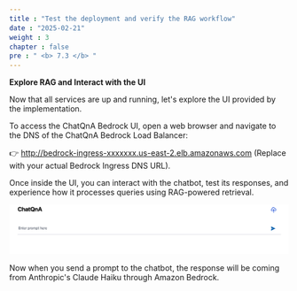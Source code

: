 ```yaml
---
title : "Test the deployment and verify the RAG workflow"
date : "2025-02-21"
weight : 3
chapter : false
pre : " <b> 7.3 </b> "
---
```

**Explore RAG and Interact with the UI**

Now that all services are up and running, let's explore the UI provided by the implementation.

To access the ChatQnA Bedrock UI, open a web browser and navigate to the DNS of the ChatQnA Bedrock Load Balancer:

👉 http://bedrock-ingress-xxxxxxx.us-east-2.elb.amazonaws.com (Replace with your actual Bedrock Ingress DNS URL).

Once inside the UI, you can interact with the chatbot, test its responses, and experience how it processes queries using RAG-powered retrieval.

![VPC](/static/images/5.fwd/image124.png)

Now when you send a prompt to the chatbot, the response will be coming from Anthropic's Claude Haiku through Amazon Bedrock.